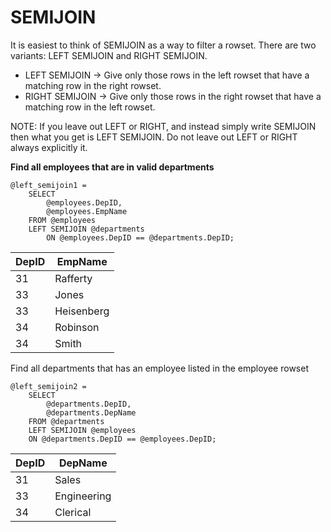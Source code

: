 # SEMIJOIN

It is easiest to think of SEMIJOIN as a way to filter a rowset.
There are two variants: LEFT SEMIJOIN and RIGHT SEMIJOIN.

* LEFT SEMIJOIN -> Give only those rows in the left rowset that have a matching row in the right rowset.
* RIGHT SEMIJOIN -> Give only those rows in the right rowset that have a matching row in the left rowset.

NOTE: If you leave out LEFT or RIGHT, and instead simply write SEMIJOIN then what you get is LEFT SEMIJOIN. Do not leave out LEFT or RIGHT always explicitly it.

**Find all employees that are in valid departments**

```
@left_semijoin1 =
    SELECT
        @employees.DepID,    
        @employees.EmpName
    FROM @employees
    LEFT SEMIJOIN @departments
        ON @employees.DepID == @departments.DepID;
```

| DepID | EmpName |
| --- | --- |
| 31 | Rafferty |
| 33 | Jones |
| 33 | Heisenberg |
| 34 | Robinson |
| 34 | Smith |


Find all departments that has an employee listed in the employee rowset

```
@left_semijoin2 =
    SELECT 
        @departments.DepID,
        @departments.DepName
    FROM @departments
    LEFT SEMIJOIN @employees
    ON @departments.DepID == @employees.DepID;
```

| DepID | DepName |
| --- | --- |
| 31 | Sales |
| 33 | Engineering |
| 34 | Clerical |


